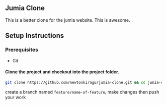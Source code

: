 ## Jumia Clone

This is a better clone for the jumia website. This is awesome.

## Setup Instructions
### Prerequisites
 - Git

#### Clone the project and checkout into the project folder.
```bash
git clone https://github.com/newtonkiragu/jumia-clone.git && cd jumia-clone
```

 create a branch named `feature/name-of-feature`, make changes then push your work
  